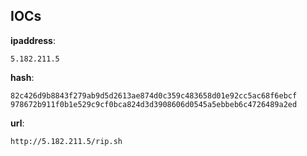 
## IOCs

__ipaddress__:

```text
5.182.211.5
```
__hash__:

```text
82c426d9b8843f279ab9d5d2613ae874d0c359c483658d01e92cc5ac68f6ebcf
978672b911f0b1e529c9cf0bca824d3d3908606d0545a5ebbeb6c4726489a2ed
```
__url__:

```text
http://5.182.211.5/rip.sh
```
